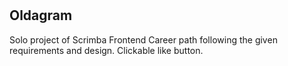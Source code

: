 # 
## Oldagram

Solo project of Scrimba Frontend Career path following the given requirements and design. 
Clickable like button. 
